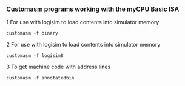 ### Customasm programs working with the myCPU Basic ISA

1 For use with logisim to load contents into simulator memory
```
customasm -f binary

```
2 For use with logisim to load contents into simulator memory
```
customasm -f logisim8

```
3 To get machine code with address lines
```
customasm -f annotatedbin

```
